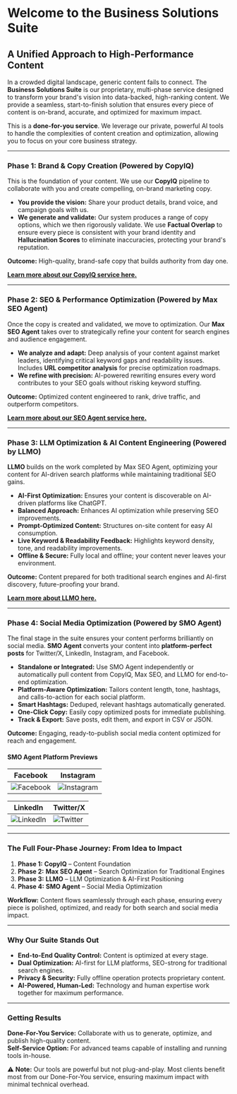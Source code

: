 # Welcome to the Business Solutions Suite

## A Unified Approach to High-Performance Content

In a crowded digital landscape, generic content fails to connect. The **Business Solutions Suite** is our proprietary, multi-phase service designed to transform your brand's vision into data-backed, high-ranking content. We provide a seamless, start-to-finish solution that ensures every piece of content is on-brand, accurate, and optimized for maximum impact.

This is a **done-for-you service**. We leverage our private, powerful AI tools to handle the complexities of content creation and optimization, allowing you to focus on your core business strategy.

---

### **Phase 1: Brand & Copy Creation** (Powered by CopyIQ)

This is the foundation of your content. We use our **CopyIQ** pipeline to collaborate with you and create compelling, on-brand marketing copy.

* **You provide the vision:** Share your product details, brand voice, and campaign goals with us.
* **We generate and validate:** Our system produces a range of copy options, which we then rigorously validate. We use **Factual Overlap** to ensure every piece is consistent with your brand identity and **Hallucination Scores** to eliminate inaccuracies, protecting your brand's reputation.

**Outcome:** High-quality, brand-safe copy that builds authority from day one.

[**Learn more about our CopyIQ service here.**](https://github.com/Todd2112/My-Portfolio/tree/master/CopyIq#readme)

---

### **Phase 2: SEO & Performance Optimization** (Powered by Max SEO Agent)

Once the copy is created and validated, we move to optimization. Our **Max SEO Agent** takes over to strategically refine your content for search engines and audience engagement.

* **We analyze and adapt:** Deep analysis of your content against market leaders, identifying critical keyword gaps and readability issues. Includes **URL competitor analysis** for precise optimization roadmaps.
* **We refine with precision:** AI-powered rewriting ensures every word contributes to your SEO goals without risking keyword stuffing.

**Outcome:** Optimized content engineered to rank, drive traffic, and outperform competitors.

[**Learn more about our SEO Agent service here.**](https://github.com/Todd2112/My-Portfolio/tree/master/SEO_Agent#readme)

---

### **Phase 3: LLM Optimization & AI Content Engineering** (Powered by LLMO)

**LLMO** builds on the work completed by Max SEO Agent, optimizing your content for AI-driven search platforms while maintaining traditional SEO gains.

* **AI-First Optimization:** Ensures your content is discoverable on AI-driven platforms like ChatGPT.
* **Balanced Approach:** Enhances AI optimization while preserving SEO improvements.
* **Prompt-Optimized Content:** Structures on-site content for easy AI consumption.
* **Live Keyword & Readability Feedback:** Highlights keyword density, tone, and readability improvements.
* **Offline & Secure:** Fully local and offline; your content never leaves your environment.

**Outcome:** Content prepared for both traditional search engines and AI-first discovery, future-proofing your brand.

[**Learn more about LLMO here.**](https://github.com/Todd2112/My-Portfolio/tree/master/LLMO#readme)

---

### **Phase 4: Social Media Optimization** (Powered by SMO Agent)

The final stage in the suite ensures your content performs brilliantly on social media. **SMO Agent** converts your content into **platform-perfect posts** for Twitter/X, LinkedIn, Instagram, and Facebook.

* **Standalone or Integrated:** Use SMO Agent independently or automatically pull content from CopyIQ, Max SEO, and LLMO for end-to-end optimization.
* **Platform-Aware Optimization:** Tailors content length, tone, hashtags, and calls-to-action for each social platform.
* **Smart Hashtags:** Deduped, relevant hashtags automatically generated.
* **One-Click Copy:** Easily copy optimized posts for immediate publishing.
* **Track & Export:** Save posts, edit them, and export in CSV or JSON.

**Outcome:** Engaging, ready-to-publish social media content optimized for reach and engagement.

#### SMO Agent Platform Previews

| Facebook | Instagram |
|----------|-----------|
| ![Facebook](https://github.com/Todd2112/My-Portfolio/blob/master/SMO/smo_facebook.png) | ![Instagram](https://github.com/Todd2112/My-Portfolio/blob/master/SMO/smo_instagram.png) |

| LinkedIn | Twitter/X |
|----------|-----------|
| ![LinkedIn](https://github.com/Todd2112/My-Portfolio/blob/master/SMO/smo_linkedIn.png) | ![Twitter](https://github.com/Todd2112/My-Portfolio/blob/master/SMO/smo_twitter.png) |

---

### **The Full Four-Phase Journey: From Idea to Impact**

1.  **Phase 1:** **CopyIQ** – Content Foundation  
2.  **Phase 2:** **Max SEO Agent** – Search Optimization for Traditional Engines  
3.  **Phase 3:** **LLMO** – LLM Optimization & AI-First Positioning  
4.  **Phase 4:** **SMO Agent** – Social Media Optimization  

**Workflow:** Content flows seamlessly through each phase, ensuring every piece is polished, optimized, and ready for both search and social media impact.

---

### **Why Our Suite Stands Out**

* **End-to-End Quality Control:** Content is optimized at every stage.  
* **Dual Optimization:** AI-first for LLM platforms, SEO-strong for traditional search engines.  
* **Privacy & Security:** Fully offline operation protects proprietary content.  
* **AI-Powered, Human-Led:** Technology and human expertise work together for maximum performance.

---

### **Getting Results**

**Done-For-You Service:** Collaborate with us to generate, optimize, and publish high-quality content.  
**Self-Service Option:** For advanced teams capable of installing and running tools in-house.  

⚠️ **Note:** Our tools are powerful but not plug-and-play. Most clients benefit most from our Done-For-You service, ensuring maximum impact with minimal technical overhead.
